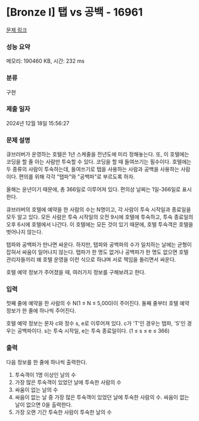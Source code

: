 # [Bronze I] 탭 vs 공백 - 16961 

[문제 링크](https://www.acmicpc.net/problem/16961) 

### 성능 요약

메모리: 190460 KB, 시간: 232 ms

### 분류

구현

### 제출 일자

2024년 12월 18일 15:56:27

### 문제 설명

<p>큐브러버가 운영하는 호텔은 1년 스케줄을 전년도에 미리 정해놓는다. 또, 이 호텔에는 코딩을 할 줄 아는 사람만 투숙할 수 있다. 코딩을 할 때 들여쓰기는 필수이다. 호텔에는 두 종류의 사람이 투숙하는데, 들여쓰기로 탭을 사용하는 사람과 공백을 사용하는 사람이다. 편의를 위해 각각 "탭파"와 "공백파"로 부르도록 하자.</p>

<p>올해는 윤년이기 때문에, 총 366일로 이루어져 있다. 편의상 날짜는 1일-366일로 표시한다.</p>

<p>큐브러버의 호텔에 예약을 한 사람의 수는 N명이고, 각 사람이 투숙 시작일과 종료일을 모두 알고 있다. 모든 사람은 투숙 시작일의 오전 9시에 호텔에 투숙하고, 투숙 종료일의 오후 6시에 호텔에서 나간다. 이 호텔에는 모든 것이 있기 때문에, 호텔 투숙객은 호텔을 벗어나지 않는다.</p>

<p>탭파와 공백파가 만나면 싸운다. 하지만, 탭파와 공백파의 수가 일치하는 날에는 균형이 잡혀서 싸움이 일어나지 않는다. 탭파가 한 명도 없거나 공백파가 한 명도 없으면 호텔 관리자들끼리 왜 호텔 운영을 이런 식으로 하냐며 서로 책임을 돌리면서 싸운다.</p>

<p>호텔 예약 정보가 주어졌을 때, 여러가지 정보를 구해보려고 한다.</p>

### 입력 

 <p>첫째 줄에 예약을 한 사람의 수 N(1 ≤ N ≤ 5,000)이 주어진다. 둘째 줄부터 호텔 예약 정보가 한 줄에 하나씩 주어진다.</p>

<p>호텔 예약 정보는 문자 c와 정수 s, e로 이루어져 있다. c가 'T'인 경우는 탭파, 'S'인 경우는 공백파이다. s는 투숙 시작일, e는 투숙 종료일이다. (1 ≤ s ≤ e ≤ 366)</p>

### 출력 

 <p>다음 정보를 한 줄에 하나씩 출력한다.</p>

<ol>
	<li>투숙객이 1명 이상인 날의 수</li>
	<li>가장 많은 투숙객이 있었던 날에 투숙한 사람의 수</li>
	<li>싸움이 없는 날의 수</li>
	<li>싸움이 없는 날 중 가장 많은 투숙객이 있었던 날에 투숙한 사람의 수. 싸움이 없는 날이 없으면 0을 출력한다.</li>
	<li>가장 오랜 기간 투숙한 사람이 투숙한 날의 수</li>
</ol>


